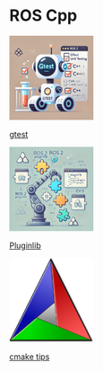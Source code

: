 # ROS Cpp

<div class="grid-container">
    <div class="grid-item">
            <a href="gtest">
                <img src="images/ros_gtest.png"  width="150" height="150">
                <p>gtest</p>
            </a>
        </div>
        <div class="grid-item">
            <a href="pluginlib">
                <img src="images/ros_pluginlib.png"  width="150" height="150">
                <p>Pluginlib</p>
            </a>
        </div>
        <div class="grid-item">
            <a href="cmake_tips">
                <img src="images/cmake.png"  width="150" height="150">
                <p>cmake tips</p>
            </a>
        </div>
    
</div>